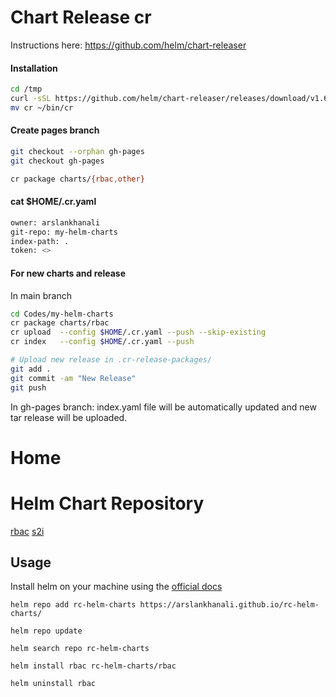 # Chart Release cr
Instructions here: https://github.com/helm/chart-releaser

#### Installation
``` sh
cd /tmp
curl -sSL https://github.com/helm/chart-releaser/releases/download/v1.6.0/chart-releaser_1.6.0_darwin_amd64.tar.gz | tar xzf -
mv cr ~/bin/cr
```

#### Create pages branch
``` sh
git checkout --orphan gh-pages
git checkout gh-pages

cr package charts/{rbac,other}
```
#### cat $HOME/.cr.yaml
``` sh
owner: arslankhanali
git-repo: my-helm-charts
index-path: .
token: <>
```
#### For new charts and release
In main branch
``` sh
cd Codes/my-helm-charts
cr package charts/rbac
cr upload  --config $HOME/.cr.yaml --push --skip-existing
cr index   --config $HOME/.cr.yaml --push

# Upload new release in .cr-release-packages/
git add .
git commit -am "New Release"
git push
```
In gh-pages branch: index.yaml file will be automatically updated and new tar release will be uploaded.

# Home

# Helm Chart Repository

[rbac](https://github.com/arslankhanali/rc-helm-charts/tree/main/charts/rbac)
[s2i](https://github.com/arslankhanali/rc-helm-charts/tree/main/charts/s2i)

## Usage

Install helm on your machine using the [official docs](https://helm.sh/docs/intro/install/)

```shell
helm repo add rc-helm-charts https://arslankhanali.github.io/rc-helm-charts/
```
```shell
helm repo update
```
```shell
helm search repo rc-helm-charts
```
```shell
helm install rbac rc-helm-charts/rbac
```

```shell
helm uninstall rbac
```